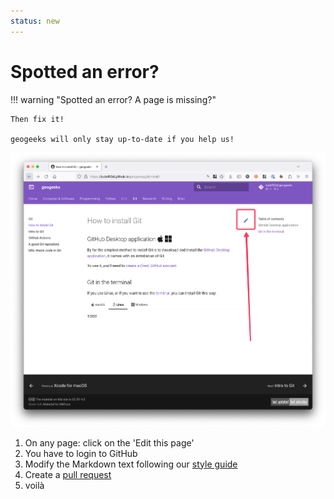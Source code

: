 ```yaml
---
status: new
---
```


# Spotted an error? 

!!! warning "Spotted an error? A page is missing?"

    Then fix it!

    geogeeks will only stay up-to-date if you help us!


![](img/editpage.png)

1. On any page: click on the 'Edit this page' 
2. You have to login to GitHub
3. Modify the Markdown text following our [style guide](styleguide.md)
4. Create a [pull request](https://docs.github.com/en/pull-requests/collaborating-with-pull-requests/proposing-changes-to-your-work-with-pull-requests/creating-a-pull-request)
5. voilà